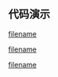 <h2>代码演示</h2>

<div class="container-demo-main">

<div class="container-demo-left">

[filename](../../src/modal.html ':include :type=code  :fragment=htmldemo')

[filename](../../src/modal.html ':include :type=code  :fragment=jsdemo javascript')

</div>

<div class="container-demo-right">

[filename](../../src/modal.html ':include width=375 height=667')

</div>